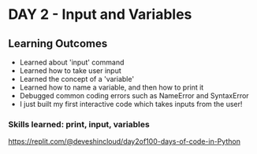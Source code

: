 # DAY 2 - Input and Variables
## Learning Outcomes
- Learned about 'input' command
- Learned how to take user input
- Learned the concept of a 'variable'
- Learned how to name a variable, and then how to print it
- Debugged common coding errors such as NameError and SyntaxError
- I just built my first interactive code which takes inputs from the user!

### Skills learned: print, input, variables
https://replit.com/@deveshincloud/day2of100-days-of-code-in-Python
